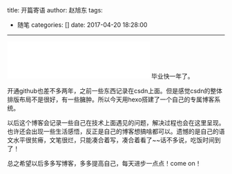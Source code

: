 title: 开篇寄语
author: 赵旭东
tags:
  - 随笔
categories: []
date: 2017-04-20 18:28:00
---
<iframe frameborder="no" border="0" marginwidth="0" marginheight="0" width=330 height=86 src="//music.163.com/outchain/player?type=2&id=355992&auto=0&height=66"></iframe>
毕业快一年了。

<!--more-->
开通github也差不多两年，之前一些东西记录在csdn上面。但是感觉csdn的整体排版布局不是很好，有一些臃肿。所以今天用hexo搭建了一个自己的专属博客系统。

以后这个博客会记录一些自己在技术上面遇见的问题，解决过程也会在这里呈现。也许还会出现一些生活感悟，反正是自己的博客想搞啥都可以。遗憾的是自己的语文水平很贫瘠，文笔很烂，只能凑合着写，凑合着看了~~话不多说，吃饭时间到了！

总之希望以后多多写博客，多多提高自己，每天进步一点点！come on！